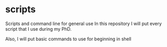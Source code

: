 # scripts
Scripts and command line for general use
In this repository I will put every script that I use during my PhD. 

Also, I will put basic commands to use for beginning in shell
